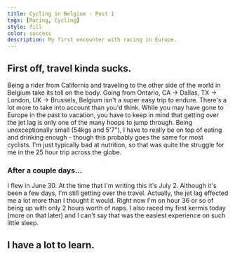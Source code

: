 ```yaml
---
title: Cycling in Belgium - Post 1
tags: [Racing, Cycling]
style: fill
color: success
description: My first encounter with racing in Europe.
---
```


## First off, travel kinda sucks.

Being a rider from California and traveling to the other side of the world in Belgium take its toll on the body. Going from Ontario, CA -> Dallas, TX -> London, UK -> Brussels, Belgium isn't a super easy trip to endure. There's a lot more to take into account than you'd think. While you may have gone to Europe in the past to vacation, you have to keep in mind that getting over the jet lag is only one of the many hoops to jump through. Being unexceptionally small (54kgs and 5'7"), I have to really be on top of eating and drinking enough - though this probably goes the same for most cyclists. I'm just typically bad at nutrition, so that was quite the struggle for me in the 25 hour trip across the globe.

### After a couple days...

I flew in June 30. At the time that I'm writing this it's July 2. Although it's been a few days, I'm still getting over the travel. Actually, the jet lag effected me a lot more than I thought it would. Right now I'm on hour 36 or so of being up with only 2 hours worth of naps. I also raced my first kermis today (more on that later) and I can't say that was the easiest experience on such little sleep.

## I have a lot to learn.

